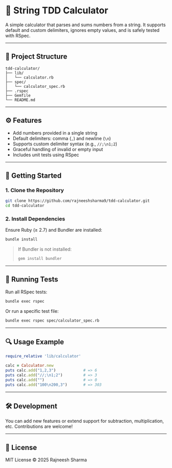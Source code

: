 # 🧮 String TDD Calculator

A simple calculator that parses and sums numbers from a string. It supports default and custom delimiters, ignores empty values, and is safely tested with RSpec.

---

## 📁 Project Structure

```
tdd-calculator/
├── lib/
│   └── calculator.rb
├── spec/
│   └── calculator_spec.rb
├── .rspec
├── Gemfile
└── README.md
```

---

## ⚙️ Features

- Add numbers provided in a single string
- Default delimiters: comma (`,`) and newline (`\n`)
- Supports custom delimiter syntax (e.g., `//;\n1;2`)
- Graceful handling of invalid or empty input
- Includes unit tests using RSpec

---

## 🚀 Getting Started

### 1. Clone the Repository

```bash
git clone https://github.com/rajneeshsharma9/tdd-calculator.git
cd tdd-calculator
```

### 2. Install Dependencies

Ensure Ruby (≥ 2.7) and Bundler are installed:

```bash
bundle install
```

> If Bundler is not installed:
>
> ```bash
> gem install bundler
> ```

---

## 🧪 Running Tests

Run all RSpec tests:

```bash
bundle exec rspec
```

Or run a specific test file:

```bash
bundle exec rspec spec/calculator_spec.rb
```

---

## 🔍 Usage Example

```ruby
require_relative 'lib/calculator'

calc = Calculator.new
puts calc.add("1,2,3")            # => 6
puts calc.add("//;\n1;2")         # => 3
puts calc.add("")                 # => 0
puts calc.add("100\n200,3")       # => 303
```

---

## 🛠️ Development

You can add new features or extend support for subtraction, multiplication, etc. Contributions are welcome!

---

## 📄 License

MIT License © 2025 Rajneesh Sharma
